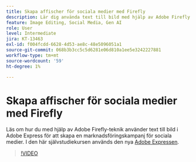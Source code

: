 ```yaml
---
title: Skapa affischer för sociala medier med Firefly
description: Lär dig använda text till bild med hjälp av Adobe Firefly för att skapa en marknadsföringskampanj för sociala medier
feature: Image Editing, Social Media, Gen AI
role: User
level: Intermediate
jira: KT-13463
exl-id: f004fcdd-6628-4d53-ae8c-48e5096051a1
source-git-commit: 068b3b3cc5c5d6281e06d810a1ee5e3242227881
workflow-type: tm+mt
source-wordcount: '59'
ht-degree: 1%

---
```


# Skapa affischer för sociala medier med Firefly

Läs om hur du med hjälp av Adobe Firefly-teknik använder text till bild i Adobe Express för att skapa en marknadsföringskampanj för sociala medier. I den här självstudiekursen används den nya [Adobe Expressen](https://www.adobe.com/express/).

>[!VIDEO](https://video.tv.adobe.com/v/3430567?quality=12&learn=on&hidetitle=true&captions=swe)
